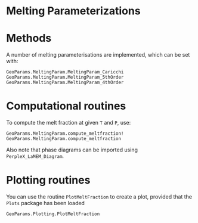 # Melting Parameterizations

# Methods
A number of melting parameterisations are implemented, which can be set with:

```@docs
GeoParams.MeltingParam.MeltingParam_Caricchi
GeoParams.MeltingParam.MeltingParam_5thOrder
GeoParams.MeltingParam.MeltingParam_4thOrder
```
# Computational routines
To compute the melt fraction at given `T` and `P`, use:
```@docs
GeoParams.MeltingParam.compute_meltfraction!
GeoParams.MeltingParam.compute_meltfraction
```

Also note that phase diagrams can be imported using `PerpleX_LaMEM_Diagram`.

# Plotting routines
You can use the routine `PlotMeltFraction` to create a plot, provided that the `Plots` package has been loaded
```@docs
GeoParams.Plotting.PlotMeltFraction
```